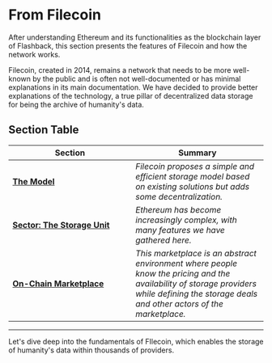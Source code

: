 # From Filecoin

After understanding Ethereum and its functionalities as the blockchain layer of Flashback, this section presents the features of Filecoin and how the network works.&#x20;

Filecoin, created in 2014, remains a network that needs to be more well-known by the public and is often not well-documented or has minimal explanations in its main documentation. We have decided to provide better explanations of the technology, a true pillar of decentralized data storage for being the archive of humanity's data. &#x20;

## Section Table

<table><thead><tr><th width="227">Section</th><th>Summary</th></tr></thead><tbody><tr><td><a href="general-model.md"><strong>The Model</strong></a></td><td><em>Filecoin proposes a simple and efficient storage model based on existing solutions but adds some decentralization.</em></td></tr><tr><td><a href="proving-mechanism/"><strong>Sector: The Storage Unit</strong></a></td><td><em>Ethereum has become increasingly complex, with many features we have gathered here.</em></td></tr><tr><td><a href="on-chain-marketplace/"><strong>On-Chain Marketplace</strong></a></td><td><em>This marketplace is an abstract environment where people know the pricing and the availability of storage providers while defining the storage deals and other actors of the marketplace.</em></td></tr></tbody></table>

***

Let's dive deep into the fundamentals of FIlecoin, which enables the storage of humanity's data within thousands of providers.
